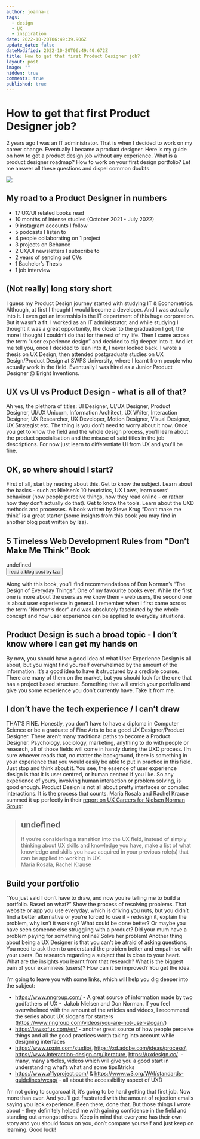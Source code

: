 ```yaml
---
author: joanna-c
tags:
  - design
  - UX
  - inspiration
date: 2022-10-20T06:49:39.906Z
update_date: false
dateModified: 2022-10-20T06:49:40.672Z
title: How to get that first Product Designer job?
layout: post
image: ""
hidden: true
comments: true
published: true
---
```

# How to get that first Product Designer job?

2 years ago I was an IT administrator. That is when I decided to work on my career change. Eventually I became a product designer. Here is my guide on how to get a product design job without any experience. What is a product designer roadmap? How to work on your first design portfolio? Let me answer all these questions and dispel common doubts.

![](https://lh5.googleusercontent.com/lXQPP_ApfTRgjmc_yzSVYdUvzaL2N7-XZQr3IPHKBvW2LxsT3_aI8KuUdHjeZlWNO4JnhySj8Ck1QVFQy_wy2wznbWDZumUMtyu4w-teRE7j3SYS1TEQ1jnvgE5S07O6LWHtKFVWPC12oxbCJrx8sPAbcpt7Yoai_hlU_sb-TgO0q_QQsuJ8XkOkBQ)

## **My road to a Product Designer in numbers** 

* 17 UX/UI related books read
* 10 months of intense studies (October 2021 - July 2022)
* 9 instagram accounts I follow 
* 5 podcasts I listen to
* 4 people collaborating on 1 project
* 3 projects on Behance
* 2 UX/UI newsletters I subscribe to 
* 2 years of sending out CVs
* 1 Bachelor’s Thesis
* 1 job interview

## (Not really) long story short

I guess my Product Design journey started with studying IT & Econometrics. Although, at first I thought I would become a developer. And I was actually into it. I even got an internship in the IT department of this huge corporation. But it wasn’t a fit. I worked as an IT administrator, and while studying I thought it was a great opportunity, the closer to the graduation I got, the more I thought I couldn’t do that for the rest of my life. Then I came across the term “user experience design” and decided to dig deeper into it. And let me tell you, once I decided to lean into it, I never looked back. I wrote a thesis on UX Design, then attended postgraduate studies on UX Design/Product Design at SWPS University, where I learnt from people who actually work in the field. Eventually I was hired as a Junior Product Designer @ Bright Inventions. 

## UX vs UI vs Product Design - what is all of that?

Ah yes, the plethora of titles: UI Designer, UI/UX Designer, Product Designer, UI/UX Unicorn, Information Architect, UX Writer, Interaction Designer, UX Researcher, UX Developer, Motion Designer, Visual Designer, UX Strategist etc. The thing is you don’t need to worry about it now. Once you get to know the field and the whole design process, you’ll learn about the product specialisation and the misuse of said titles in the job descriptions. For now just learn to differentiate UI from UX and you'll be fine.

## OK, so where should I start?

First of all, start by reading about this. Get to know the subject. Learn about the basics - such as Nielsen’s 10 heuristics, UX Laws, learn users’ behaviour (how people perceive things, how they read online - or rather how they don’t actually do that). Get to know the tools. Learn about the UXD methods and processes. A book written by Steve Krug “Don’t make me think” is a great starter (some insights from this book you may find in another blog post written by Iza).

<div class='block-button'><h2>5 Timeless Web Development Rules from “Don’t Make Me Think” Book</h2><div>undefined</div><a href="https://brightinventions.pl/blog/5-web-development-rules-from-dont-make-me-think-book"><button>read a blog post by Iza</button></a></div>

Along with this book, you’ll find recommendations of Don Norman’s “The Design of Everyday Things”. One of my favourite books ever. While the first one is more about the users as we know them - web users, the second one is about user experience in general. I remember when I first came across the term “Norman’s door” and was absolutely fascinated by the whole concept and how user experience can be applied to everyday situations. 

## Product Design is such a broad topic - I don’t know where I can get my hands on

By now, you should have a good idea of what User Experience Design is all about, but you might find yourself overwhelmed by the amount of the information. It’s a good idea to have it structured by a credible course. There are many of them on the market, but you should look for the one that has a project based structure. Something that will enrich your portfolio and give you some experience you don’t currently have. Take it from me. 

## I don’t have the tech experience / I can’t draw

THAT’S FINE. Honestly, you don’t have to have a diploma in Computer Science or be a graduate of Fine Arts to be a good UX Designer/Product Designer. There aren’t many traditional paths to become a Product Designer. Psychology, sociology, marketing, anything to do with people or research, all of those fields will come in handy during the UXD process. I’m sure whoever reads that, no matter the background, there is something in your experience that you would easily be able to put in practice in this field. Just stop and think about it. You see, the essence of user experience design is that it is user centred, or human centred if you like. So any experience of yours, involving human interaction or problem solving, is good enough. Product Design is not all about pretty interfaces or complex interactions. It is the process that counts. Maria Rosala and Rachel Krause summed it up perfectly in their [report on UX Careers for Nielsen Norman Group](https://www.nngroup.com/reports/user-experience-careers/):

<blockquote><h2>undefined</h2><div>If you’re considering a transition into the UX field, instead of simply thinking about UX skills and knowledge you have, make a list of what knowledge and skills you have acquired in your previous role(s) that can be applied to working in UX.</div><footer>Maria Rosala, Rachel Krause</footer></blockquote>

## Build your portfolio 

“You just said I don’t have to draw, and now you’re telling me to build a portfolio. Based on what?” Show the process of resolving problems. That website or app you use everyday, which is driving you nuts, but you didn’t find a better alternative or you’re forced to use it - redesign it, explain the problem, why isn’t it working? What could be done better? Or maybe you have seen someone else struggling with a product? Did your mum have a problem paying for something online? Solve her problem! Another thing about being a UX Designer is that you can’t be afraid of asking questions. You need to ask them to understand the problem better and empathise with your users. Do research regarding a subject that is close to your heart. What are the insights you learnt from that research? What is the biggest pain of your examinees (users)? How can it be improved? You get the idea.

I’m going to leave you with some links, which will help you dig deeper into the subject:

* <https://www.nngroup.com/> - A great source of information made by two godfathers of UX -  Jakob Nielsen and Don Norman. If you feel overwhelmed with the amount of the articles and videos, I recommend the series about UX slogans for starters (https://www.nngroup.com/videos/you-are-not-user-slogan/)
* <https://lawsofux.com/en/> - another great source of how people perceive things and all the good practices worth taking into account while designing interfaces
* <https://www.uxpin.com/studio/>, <https://xd.adobe.com/ideas/process/>, <https://www.interaction-design.org/literature>, <https://uxdesign.cc/>  - many, many articles, videos which will give you a good start in understanding what’s what and some tips&tricks
* <https://www.a11yproject.com/> & <https://www.w3.org/WAI/standards-guidelines/wcag/> - all about the accessibility aspect of UXD

I’m not going to sugarcoat it, it’s going to be hard getting that first job. Now more than ever. And you’ll get frustrated with the amount of rejection emails saying you lack experience. Been there, done that. But those things I wrote about - they definitely helped me with gaining confidence in the field and standing out amongst others. Keep in mind that everyone has their own story and you should focus on you, don’t compare yourself and just keep on learning. Good luck!